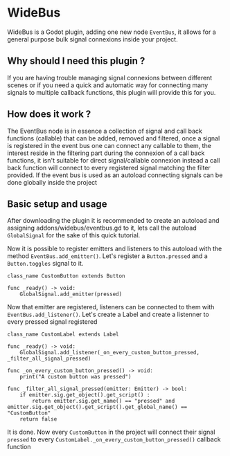 # WideBus

WideBus is a Godot plugin, adding one new node `EventBus`, it allows for a general purpose bulk signal connexions inside your project.

## Why should I need this plugin ?

If you are having trouble managing signal connexions between different scenes or if you need a quick and automatic way for connecting many signals to multiple callback functions, this plugin will provide this for you.

## How does it work ?

The EventBus node is in essence a collection of signal and call back functions (callable) that can be added, removed and filtered, once a signal is registered in the event bus one can connect any callable to them, the interest reside in the filtering part during the connexion of a call back functions, it isn't suitable for direct signal/callable connexion instead a call back function will connect to every registered signal matching the filter provided.
If the event bus is used as an autoload connecting signals can be done globally inside the project

## Basic setup and usage

After downloading the plugin it is recommended to create an autoload and assigning addons/widebus/eventbus.gd to it, lets call the autoload `GlobalSignal` for the sake of this quick tutorial.

Now it is possible to register emitters and listeners to this autoload with the method `EventBus.add_emitter()`. Let's register a `Button.pressed` and a `Button.toggles` signal to it.
```gdscript
class_name CustomButton extends Button

func _ready() -> void:
	GlobalSignal.add_emitter(pressed)
```
Now that emitter are registered, listeners can be connected to them with `EventBus.add_listener()`.
Let's create a Label and create a listenner to every pressed signal registered
```gdscript
class_name CustomLabel extends Label

func _ready() -> void:
	GlobalSignal.add_listener(_on_every_custom_button_pressed, _filter_all_signal_pressed)

func _on_every_custom_button_pressed() -> void:
	print("A custom button was pressed")

func _filter_all_signal_pressed(emitter: Emitter) -> bool:
	if emitter.sig.get_object().get_script() :
		return emitter.sig.get_name() == "pressed" and emitter.sig.get_object().get_script().get_global_name() == "CustomButton"
	return false
```
It is done. Now every `CustomButton` in the project will connect their signal `pressed` to every `CustomLabel._on_every_custom_button_pressed()` callback function
